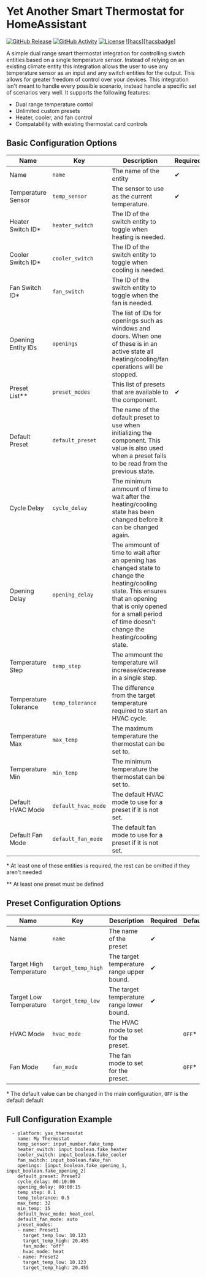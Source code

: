 # Yet Another Smart Thermostat for HomeAssistant
[![GitHub Release][releases-shield]][releases]
[![GitHub Activity][commits-shield]][commits]
[![License][license-shield]](LICENSE)
[![hacs][hacsbadge]][hacs]

A simple dual range smart thermostat integration for controlling siwtch entities based on a single temperature sensor. Instead of relying on an existing climate entity this integration allows the user to use any temperature sensor as an input and any switch entities for the output. This allows for greater freedom of control over your devices. This integration isn't meant to handle every possible scenario, instead handle a specific set of scenarios very well. It supports the following features:
 - Dual range temperature contol
 - Unlimited custom presets
 - Heater, cooler, and fan control
 - Compatability with existing thermostat card controls

## Basic Configuration Options

 Name | Key | Description | Required | Default
-- | -- | -- | -- | --
Name | `name` | The name of the entity | ✔ |
Temperature Sensor | `temp_sensor` | The sensor to use as the current temperature. | ✔ |
Heater Switch ID* | `heater_switch` | The ID of the switch entity to toggle when heating is needed. |
Cooler Switch ID* | `cooler_switch` | The ID of the switch entity to toggle when cooling is needed. |
Fan Switch ID* | `fan_switch` | The ID of the switch entity to toggle when the fan is needed. |
Opening Entity IDs | `openings` | The list of IDs for openings such as windows and doors. When one of these is in an active state all heating/cooling/fan operations will be stopped. | | `null`
Preset List** | `preset_modes` | This list of presets that are available to the component. | ✔ |
Default Preset | `default_preset` | The name of the default preset to use when initializing the component. This value is also used when a preset fails to be read from the previous state. | | The first preset in the list
Cycle Delay | `cycle_delay` | The minimum ammount of time to wait after the heating/cooling state has been changed before it can be changed again. | | 5 Minutes
Opening Delay | `opening_delay` | The ammount of time to wait after an opening has changed state to change the heating/cooling state. This ensures that an opening that is only opened for a small period of time doesn't change the heating/cooling state. | | 30 Seconds
Temperature Step | `temp_step` | The ammount the temperature will increase/decrease in a single step. | | 1.0
Temperature Tolerance | `temp_tolerance` | The difference from the target temperature required to start an HVAC cycle. | | 0.7
Temperature Max | `max_temp` | The maximum temperature the thermostat can be set to. | | 35
Temperature Min | `min_temp` | The minimum temperature the thermostat can be set to. | | 7
Default HVAC Mode | `default_hvac_mode` | The default HVAC mode to use for a preset if it is not set. | | `OFF`
Default Fan Mode | `default_fan_mode` | The default fan mode to use for a preset if it is not set. | | `OFF`

\* At least one of these entities is required, the rest can be omitted if they aren't needed

\*\* At least one preset must be defined

## Preset Configuration Options
 Name | Key | Description | Required | Default
-- | -- | -- | -- | --
Name | `name` | The name of the preset | ✔ |
Target High Temperature | `target_temp_high` | The target temperature range upper bound. | ✔ |
Target Low Temperature | `target_temp_low` | The target temperature range lower bound. | ✔ |
HVAC Mode | `hvac_mode` | The HVAC mode to set for the preset. | | `OFF`*
Fan Mode | `fan_mode` | The fan mode to set for the preset. | | `OFF`*

\* The default value can be changed in the main configuration, `OFF` is the default default

## Full Configuration Example
```
  - platform: yas_thermostat
    name: My Thermostat
    temp_sensor: input_number.fake_temp
    heater_switch: input_boolean.fake_heater
    cooler_switch: input_boolean.fake_cooler
    fan_switch: input_boolean.fake_fan
    openings: [input_boolean.fake_opening_1, input_boolean.fake_opening_2]
    default_preset: Preset2
    cycle_delay: 00:10:00
    opening_delay: 00:00:15
    temp_step: 0.1
    temp_tolerance: 0.5
    max_temp: 32
    min_temp: 15
    default_hvac_mode: heat_cool
    default_fan_mode: auto
    preset_modes:
    - name: Preset1
      target_temp_low: 10.123
      target_temp_high: 20.455
      fan_mode: "off"
      hvac_mode: heat
    - name: Preset2
      target_temp_low: 10.123
      target_temp_high: 20.455
```

[releases-shield]: https://img.shields.io/github/release/amura11/yas-thermostat.svg?style=for-the-badge
[releases]: https://github.com/amura11/yas-thermostat/releases
[commits-shield]: https://img.shields.io/github/commit-activity/y/amura11/yas-thermostat.svg?style=for-the-badge
[commits]: https://github.com/amura11/yas-thermostat/commits/main
[license-shield]: https://img.shields.io/github/license/amura11/yas-thermostat.svg?style=for-the-badge
[hacs]: https://github.com/hacs/integration
